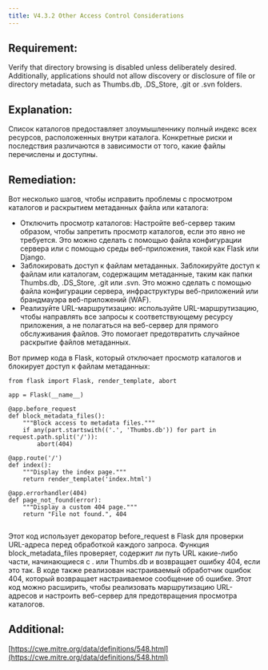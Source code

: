 ```yaml
---
title: V4.3.2 Other Access Control Considerations
---
```







## Requirement:

Verify that directory browsing is disabled unless deliberately desired. Additionally, applications should not allow discovery or disclosure of file or directory metadata, such as Thumbs.db, .DS_Store, .git or .svn folders.

## Explanation:

Список каталогов предоставляет злоумышленнику полный индекс всех ресурсов, расположенных внутри каталога. Конкретные риски и последствия различаются в зависимости от того, какие файлы перечислены и доступны.

## Remediation:

Вот несколько шагов, чтобы исправить проблемы с просмотром каталогов и раскрытием метаданных файла или каталога: 

- Отключить просмотр каталогов: Настройте веб-сервер таким образом, чтобы запретить просмотр каталогов, если это явно не требуется. Это можно сделать с помощью файла конфигурации сервера или с помощью среды веб-приложения, такой как Flask или Django. 
- Заблокировать доступ к файлам метаданных. Заблокируйте доступ к файлам или каталогам, содержащим метаданные, таким как папки Thumbs.db, .DS_Store, .git или .svn. Это можно сделать с помощью файла конфигурации сервера, инфраструктуры веб-приложений или брандмауэра веб-приложений (WAF). 
- Реализуйте URL-маршрутизацию: используйте URL-маршрутизацию, чтобы направлять все запросы к соответствующему ресурсу приложения, а не полагаться на веб-сервер для прямого обслуживания файлов. Это помогает предотвратить случайное раскрытие файлов метаданных.


Вот пример кода в Flask, который отключает просмотр каталогов и блокирует доступ к файлам метаданных:


```
from flask import Flask, render_template, abort

app = Flask(__name__)

@app.before_request
def block_metadata_files():
    """Block access to metadata files."""
    if any(part.startswith(('.', 'Thumbs.db')) for part in request.path.split('/')):
        abort(404)

@app.route('/')
def index():
    """Display the index page."""
    return render_template('index.html')

@app.errorhandler(404)
def page_not_found(error):
    """Display a custom 404 page."""
    return "File not found.", 404


```


Этот код использует декоратор before_request в Flask для проверки URL-адреса перед обработкой каждого запроса. Функция block_metadata_files проверяет, содержит ли путь URL какие-либо части, начинающиеся с . или Thumbs.db и возвращает ошибку 404, если это так. В коде также реализован настраиваемый обработчик ошибок 404, который возвращает настраиваемое сообщение об ошибке. Этот код можно расширить, чтобы реализовать маршрутизацию URL-адресов и настроить веб-сервер для предотвращения просмотра каталогов.

## Additional:

[https://cwe.mitre.org/data/definitions/548.html](https://cwe.mitre.org/data/definitions/548.html)




